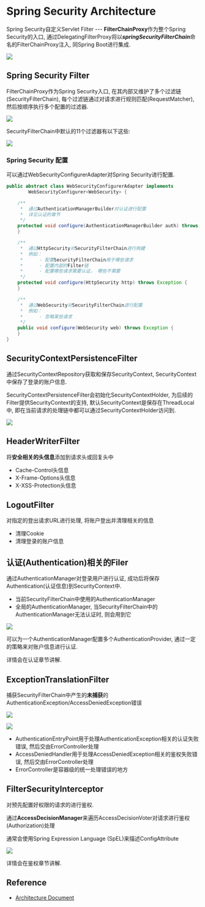 # Spring Security Architecture

Spring Security自定义Servlet Filter --- **FilterChainProxy**作为整个Spring Security的入口, 
通过DelegatingFilterProxy将以***springSecurityFilterChain***命名的FilterChainProxy注入, 
同Spring Boot进行集成.

![](./security-filters.png)

## Spring Security Filter

FilterChainProxy作为Spring Security入口, 
在其内部又维护了多个过滤链(SecurityFilterChain),
每个过滤链通过对请求进行规则匹配(RequestMatcher), 
然后按顺序执行多个配置的过滤器.

![](./security-filters-dispatch.png)

SecurityFilterChain中默认的11个过滤器有以下这些:

![](./chain-default-filters.png)

### Spring Security 配置

可以通过WebSecurityConfigurerAdapter对Spring Security进行配置.

```java
public abstract class WebSecurityConfigurerAdapter implements
		WebSecurityConfigurer<WebSecurity> {

    /**
     *  通过AuthenticationManagerBuilder对认证进行配置
     *  详见认证的章节
     */
    protected void configure(AuthenticationManagerBuilder auth) throws Exception {
    }

    /**
     *  通过HttpSecurity对SecurityFilterChain进行构建
     *  例如：
     *      - 配置SecurityFilterChain用于哪些请求
     *      - 配置内部的Filter链
     *      - 配置哪些请求需要认证， 哪些不需要
     */
    protected void configure(HttpSecurity http) throws Exception {
    }

    /**
     *  通过WebSecurity对SecurityFilterChain进行配置
     *  例如：
     *      - 忽略某些请求
     */
    public void configure(WebSecurity web) throws Exception {
    }
}
```

## SecurityContextPersistenceFilter

通过SecurityContextRepository获取和保存SecurityContext, 
SecurityContext中保存了登录的账户信息.

SecurityContextPersistenceFilter会初始化SecurityContextHolder, 
为后续的Filter提供SecurityContext的支持, 
默认SecurityContext是保存在ThreadLocal中, 
即在当前请求的处理链中都可以通过SecurityContextHolder访问到.

![](Essential_Models.png)

## HeaderWriterFilter

将**安全相关的头信息**添加到请求头或回复头中

- Cache-Control头信息
- X-Frame-Options头信息
- X-XSS-Protection头信息

## LogoutFilter

对指定的登出请求URL进行处理, 将账户登出并清理相关的信息

- 清理Cookie
- 清理登录的账户信息

## 认证(Authentication)相关的Filer

通过AuthenticationManager对登录用户进行认证, 成功后将保存Authentication(认证信息)到SecurityContext中.

- 当前SecurityFilterChain中使用的AuthenticationManager
- 全局的AuthenticationManager, 当SecurityFilterChain中的AuthenticationManager无法认证时, 则会用到它

![](authentication.png)

可以为一个AuthenticationManager配置多个AuthenticationProvider, 通过一定的策略来对账户信息进行认证.

详情会在认证章节讲解.

## ExceptionTranslationFilter

捕获SecurityFilterChain中产生的**未捕获**的AuthenticationException/AccessDeniedException错误

![](Core_Model.png)

![](Workflow.png)

- AuthenticationEntryPoint用于处理AuthenticationException相关的认证失败错误, 然后交由ErrorController处理
- AccessDeniedHandler用于处理AccessDeniedException相关的鉴权失败错误, 然后交由ErrorController处理
- ErrorController是容器级的统一处理错误的地方

## FilterSecurityInterceptor

对预先配置好权限的请求的进行鉴权.

通过**AccessDecisionManager**来遍历AccessDecisionVoter对请求进行鉴权(Authorization)处理

通常会使用Spring Expression Language (SpEL)来描述ConfigAttribute

![](Models.png)

详情会在鉴权章节讲解.

## Reference

- [Architecture Document](https://spring.io/guides/topicals/spring-security-architecture/)